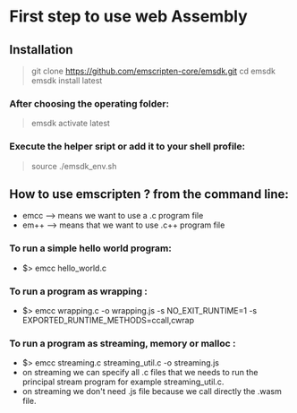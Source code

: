 # First step to use web Assembly

## Installation
> git clone https://github.com/emscripten-core/emsdk.git
> cd emsdk
> emsdk install latest

### After choosing the operating folder: 
> emsdk activate latest 

### Execute the helper sript or add it to your shell profile:
> source ./emsdk_env.sh

## How to use emscripten ? from the command line:
 - emcc   --> means we want to use a .c program file
 - em++ 	 --> means that we want to use .c++ program file

### To run a simple hello world program:
 - $> emcc hello_world.c

### To run a program as wrapping :
 - $> emcc wrapping.c -o wrapping.js -s NO_EXIT_RUNTIME=1 -s EXPORTED_RUNTIME_METHODS=ccall,cwrap

 ### To run a program as streaming, memory or malloc :
 - $> emcc streaming.c streaming_util.c -o streaming.js
 - on streaming we can specify all .c files that we needs to run the principal stream program for example streaming_util.c.
 - on streaming we don't need .js file because we call directly the .wasm file.